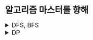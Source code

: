 # 알고리즘 마스터를 향해

<details>
<summary style="font-size: 20px">DFS, BFS</summary>
<div markdown="1">

|     날짜     |          단계          |                    백준 링크                     |                                                                                        github 링크                                                                                        |   메모리   |  시간   |
|:----------:|:--------------------:|:--------------------------------------------:|:---------------------------------------------------------------------------------------------------------------------------------------------------------------------------------------:|:-------:|:-----:|
| 2023-06-07 | ![](TIER_IMG/S1.svg) | [2667](https://www.acmicpc.net/problem/2667) |                                             [단지번호붙이기](https://github.com/gyur1kim/BOJ/blob/master/DFS%20BFS/2667_단지번호붙이기)                                             | 10668KB | 124ms |

</div>
</details>

<details>
<summary style="font-size: 20px">DP</summary>
<div markdown="1">

|     날짜     |                   단계                   |                     백준 링크                      |                                                                                        github 링크                                                                                         |  메모리   |  시간   |
|:----------:|:--------------------------------------:|:----------------------------------------------:|:----------------------------------------------------------------------------------------------------------------------------------------------------------------------------------------:|:------:|:-----:|
| 2023-05-13 | ![](TIER_IMG/B1.svg) | [24416](https://www.acmicpc.net/problem/24416) | [피보나치 수 1](https://github.com/gyur1kim/BOJ/blob/master/DP/24416_알고리즘%20수업%20-%20피보나치%20수%201.js) | 9572KB | 124ms |
| 2023-05-13 |          ![](TIER_IMG/S3.svg)          |  [9461](https://www.acmicpc.net/problem/9461)  |                   [파도반 수열](https://github.com/gyur1kim/BOJ/blob/master/DP/9461_파도반%20수열.js)                    | 9620KB | 116ms |
| 2023-05-24 |          ![](TIER_IMG/S3.svg)          |  [1463](https://www.acmicpc.net/problem/1463)  |                                        [1로 만들기](https://github.com/gyur1kim/BOJ/blob/master/DP/1463_1로%20만들기.js)                                         |44560KB | 244ms |
| 2023-05-29 |          ![](TIER_IMG/S3.svg)          |  [9095](https://www.acmicpc.net/problem/9095)  |                                   [1, 2, 3 더하기](https://github.com/gyur1kim/BOJ/blob/master/DP/9095_1%2C%202%2C%203%20더하기.js)                                    | 9364KB | 120ms |
| 2023-05-31 |          ![](TIER_IMG/S3.svg)          | [11726](https://www.acmicpc.net/problem/11726) |                                                       [2×n 타일링](https://github.com/gyur1kim/BOJ/blob/master/DP/11726_2×n%20타일링.js)                                                       |   9660KB   | 188ms |
| 2023-06-02 |          ![](TIER_IMG/S1.svg)          |  [1149](https://www.acmicpc.net/problem/1149)  |                                                          [RGB 거리](https://github.com/gyur1kim/BOJ/blob/master/DP/1149_RGB%20거리)                                                          | 9688KB | 128ms |
| 2023-06-03 |          ![](TIER_IMG/S3.svg)          | [11727](https://www.acmicpc.net/problem/11727) |                                                     [2×n 타일링 2](https://github.com/gyur1kim/BOJ/blob/master/DP/11727_2×n%20타일링%202)                                                      | 9652KB | 200ms |
| 2023-06-06 |          ![](TIER_IMG/G5.svg)          |  [2293](https://www.acmicpc.net/problem/2293)  |                                                        [동전 1](https://github.com/gyur1kim/BOJ/blob/master/DP/2293_동전%201)                                                        | 116200KB | 140ms |

</div>
</details>
